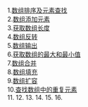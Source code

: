 1.[数组排序及元素查找](https://github.com/SonTeng/songteng2018/blob/master/Runoob.com/Java/Java%20Examples/Array/SortArrayAndFindElement.java)    
2.[数组添加元素](https://github.com/SonTeng/songteng2018/blob/master/Runoob.com/Java/Java%20Examples/Array/InsertElementToArray.java)    
3.[获取数组长度](https://github.com/SonTeng/songteng2018/blob/master/Runoob.com/Java/Java%20Examples/Array/LengthOfArrays.java)    
4.[数组反转](https://github.com/SonTeng/songteng2018/blob/master/Runoob.com/Java/Java%20Examples/Array/ReverseArray.java)   
5.[数组输出](https://github.com/SonTeng/songteng2018/blob/master/Runoob.com/Java/Java%20Examples/Array/PrintArrayWelcome.java)   
6.[获取数组的最大和最小值](https://github.com/SonTeng/songteng2018/blob/master/Runoob.com/Java/Java%20Examples/Array/MaxAndMinOfArray.java)    
7.[数组合并](https://github.com/SonTeng/songteng2018/blob/master/Runoob.com/Java/Java%20Examples/Array/MergeArray.java)    
8.[数组填充](https://github.com/SonTeng/songteng2018/blob/master/Runoob.com/Java/Java%20Examples/Array/FillArray.java)  
9.[数组扩容](https://github.com/SonTeng/songteng2018/blob/master/Runoob.com/Java/Java%20Examples/Array/ExtendarrayLen.java)  
10.[查找数组中的重复元素](https://github.com/SonTeng/songteng2018/blob/master/Runoob.com/Java/Java%20Examples/Array/RepetiteArrayElem.java)  
11.[]()
12.[]()
13.[]()
14.[]()
15.[]()
16.[]()
